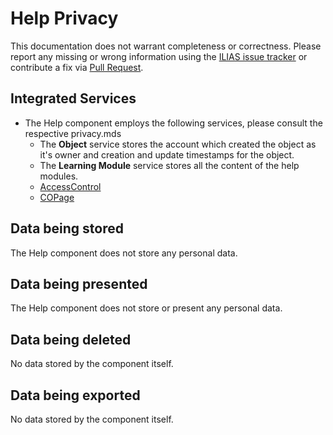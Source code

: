 # Help Privacy

This documentation does not warrant completeness or correctness. Please report any
missing or wrong information using the [ILIAS issue tracker](https://mantis.ilias.de)
or contribute a fix via [Pull Request](../../../docs/development/contributing.md#pull-request-to-the-repositories).

## Integrated Services

- The Help component employs the following services, please consult the respective privacy.mds
    - The **Object** service stores the account which created the
      object as it's owner and creation and update timestamps for the
      object.
    - The **Learning Module** service stores all the content of the help modules.
    - [AccessControl](../../ILIAS/AccessControl/PRIVACY.md)
    - [COPage](../../ILIAS/COPage/PRIVACY.md)

## Data being stored

The Help component does not store any personal data.

## Data being presented

The Help component does not store or present any personal data.
 
## Data being deleted

No data stored by the component itself.

## Data being exported

No data stored by the component itself.